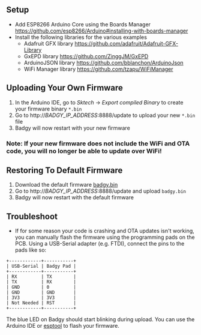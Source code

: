 ## Setup
- Add ESP8266 Arduino Core using the Boards Manager https://github.com/esp8266/Arduino#installing-with-boards-manager
- Install the following libraries for the various examples
    - Adafruit GFX library https://github.com/adafruit/Adafruit-GFX-Library
    - GxEPD library https://github.com/ZinggJM/GxEPD
    - ArduinoJSON library https://github.com/bblanchon/ArduinoJson
    - WiFi Manager library https://github.com/tzapu/WiFiManager

## Uploading Your Own Firmware
1. In the Arduino IDE, go to *Sktech* -> *Export compiled Binary* to create your firmware binary `*.bin`
2. Go to http://*BADGY_IP_ADDRESS*:8888/update to upload your new `*.bin` file
3. Badgy will now restart with your new firmware
### Note: If your new firmware does not include the WiFi and OTA code, you will no longer be able to update over WiFi!

## Restoring To Default Firmware
1. Download the default firmware [badgy.bin](https://github.com/sqfmi/badgy/raw/master/examples/badgy.bin)
2. Go to http://*BADGY_IP_ADDRESS*:8888/update and upload `badgy.bin`
3. Badgy will now restart with the default firmware

## Troubleshoot
* If for some reason your code is crashing and OTA updates isn't working, you can manually flash the firmware using the programming pads on the PCB. Using a USB-Serial adapter (e.g. FTDI), connect the pins to the pads like so:
```
+------------+-----------+
| USB-Serial | Badgy Pad |
+------------+-----------+
| RX         | TX        |
| TX         | RX        |
| GND        | 0         |
| GND        | GND       |
| 3V3        | 3V3       |
| Not Needed | RST       |
+------------+-----------+
```
The blue LED on Badgy should start blinking during upload. You can use the Arduino IDE or [esptool](https://github.com/espressif/esptool) to flash your firmware.
